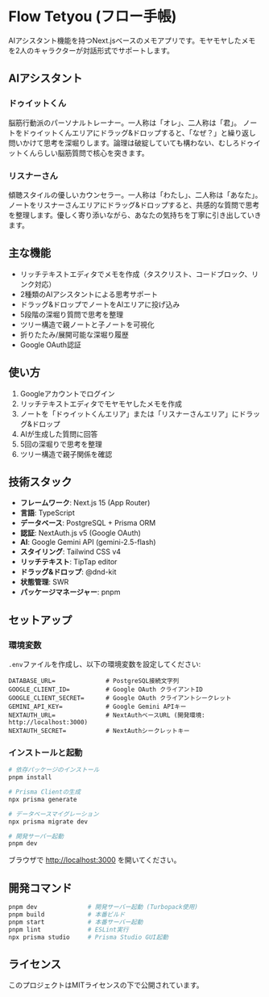# Flow Tetyou (フロー手帳)

AIアシスタント機能を持つNext.jsベースのメモアプリです。モヤモヤしたメモを2人のキャラクターが対話形式でサポートします。

## AIアシスタント

### ドゥイットくん
脳筋行動派のパーソナルトレーナー。一人称は「オレ」、二人称は「君」。
ノートをドゥイットくんエリアにドラッグ&ドロップすると、「なぜ？」と繰り返し問いかけて思考を深堀りします。論理は破綻していても構わない、むしろドゥイットくんらしい脳筋質問で核心を突きます。

### リスナーさん
傾聴スタイルの優しいカウンセラー。一人称は「わたし」、二人称は「あなた」。
ノートをリスナーさんエリアにドラッグ&ドロップすると、共感的な質問で思考を整理します。優しく寄り添いながら、あなたの気持ちを丁寧に引き出していきます。

## 主な機能

- リッチテキストエディタでメモを作成（タスクリスト、コードブロック、リンク対応）
- 2種類のAIアシスタントによる思考サポート
- ドラッグ&ドロップでノートをAIエリアに投げ込み
- 5段階の深堀り質問で思考を整理
- ツリー構造で親ノートと子ノートを可視化
- 折りたたみ/展開可能な深堀り履歴
- Google OAuth認証

## 使い方

1. Googleアカウントでログイン
2. リッチテキストエディタでモヤモヤしたメモを作成
3. ノートを「ドゥイットくんエリア」または「リスナーさんエリア」にドラッグ&ドロップ
4. AIが生成した質問に回答
5. 5回の深堀りで思考を整理
6. ツリー構造で親子関係を確認

## 技術スタック

- **フレームワーク**: Next.js 15 (App Router)
- **言語**: TypeScript
- **データベース**: PostgreSQL + Prisma ORM
- **認証**: NextAuth.js v5 (Google OAuth)
- **AI**: Google Gemini API (gemini-2.5-flash)
- **スタイリング**: Tailwind CSS v4
- **リッチテキスト**: TipTap editor
- **ドラッグ&ドロップ**: @dnd-kit
- **状態管理**: SWR
- **パッケージマネージャー**: pnpm

## セットアップ

### 環境変数

`.env`ファイルを作成し、以下の環境変数を設定してください:

```env
DATABASE_URL=              # PostgreSQL接続文字列
GOOGLE_CLIENT_ID=          # Google OAuth クライアントID
GOOGLE_CLIENT_SECRET=      # Google OAuth クライアントシークレット
GEMINI_API_KEY=            # Google Gemini APIキー
NEXTAUTH_URL=              # NextAuthベースURL (開発環境: http://localhost:3000)
NEXTAUTH_SECRET=           # NextAuthシークレットキー
```

### インストールと起動

```bash
# 依存パッケージのインストール
pnpm install

# Prisma Clientの生成
npx prisma generate

# データベースマイグレーション
npx prisma migrate dev

# 開発サーバー起動
pnpm dev
```

ブラウザで [http://localhost:3000](http://localhost:3000) を開いてください。

## 開発コマンド

```bash
pnpm dev              # 開発サーバー起動 (Turbopack使用)
pnpm build            # 本番ビルド
pnpm start            # 本番サーバー起動
pnpm lint             # ESLint実行
npx prisma studio     # Prisma Studio GUI起動
```

## ライセンス

このプロジェクトはMITライセンスの下で公開されています。
